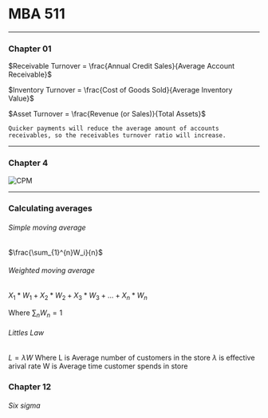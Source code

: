 # MBA 511
___

### Chapter 01

$Receivable Turnover = \frac{Annual Credit Sales}{Average Account Receivable}$


$Inventory Turnover = \frac{Cost of Goods Sold}{Average Inventory Value}$

$Asset Turnover = \frac{Revenue (or Sales)}{Total Assets}$

```Quicker payments will reduce the average amount of accounts receivables, so the receivables turnover ratio will increase.```


______
### Chapter 4
![CPM](./cpm.png)

___
### Calculating averages

###### Simple moving average
$\frac{\sum_{1}^{n}W_i}{n}$

###### Weighted moving average
$X_1*W_1+X_2*W_2+X_3*W_3+...+X_n*W_n$

Where $\sum_{n}W_n = 1$

###### Littles Law
$L = \lambda W$
Where L is Average number of customers in the store
$\lambda$ is effective arival rate
W is Average time customer spends in store

### Chapter 12

###### Six sigma

